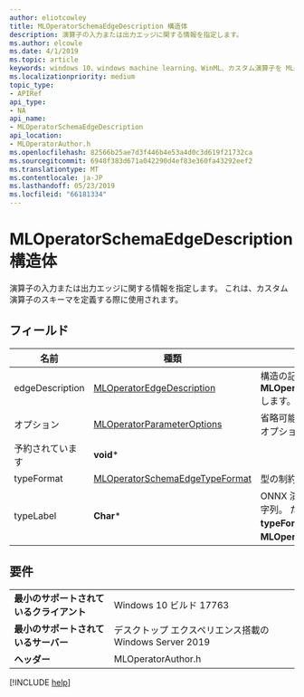 ```yaml
---
author: eliotcowley
title: MLOperatorSchemaEdgeDescription 構造体
description: 演算子の入力または出力エッジに関する情報を指定します。
ms.author: elcowle
ms.date: 4/1/2019
ms.topic: article
keywords: windows 10、windows machine learning、WinML、カスタム演算子を MLOperatorSchemaEdgeDescription
ms.localizationpriority: medium
topic_type:
- APIRef
api_type:
- NA
api_name:
- MLOperatorSchemaEdgeDescription
api_location:
- MLOperatorAuthor.h
ms.openlocfilehash: 82566b25ae7d3f446b4e53a4d0c3d619f21732ca
ms.sourcegitcommit: 6948f383d671a042290d4ef83e360fa43292eef2
ms.translationtype: MT
ms.contentlocale: ja-JP
ms.lasthandoff: 05/23/2019
ms.locfileid: "66181334"
---
```

# <a name="mloperatorschemaedgedescription-struct"></a>MLOperatorSchemaEdgeDescription 構造体

演算子の入力または出力エッジに関する情報を指定します。 これは、カスタム演算子のスキーマを定義する際に使用されます。

## <a name="fields"></a>フィールド

| 名前 | 種類 | 説明 |
|------|------|-------------|
| edgeDescription | [MLOperatorEdgeDescription](MLOperatorEdgeDescription.md) | 構造の記述型サポート。 これは、使用時に**typeFormat**は**MLOperatorSchemaEdgeTypeFormat::EdgeDescription**します。 |
| オプション | [MLOperatorParameterOptions](MLOperatorParameterOptions.md) | 省略可能かどうかなど、パラメーターまたは可変個引数のオプションです。 |
| 予約されています | **void*** | |
| typeFormat | [MLOperatorSchemaEdgeTypeFormat](MLOperatorSchemaEdgeTypeFormat.md) | 型の制約と型のマッピングを定義する方法。 |
| typeLabel | **Char*** | ONNX 演算子スキーマのように構築された型のラベルの文字列。 たとえば、"T"とします。 これは、使用時に**typeFormat**は**MLOperatorSchemaEdgeTypeFormat::Label**します。 |

## <a name="requirements"></a>要件

| | |
|-|-|
| **最小のサポートされているクライアント** | Windows 10 ビルド 17763 |
| **最小のサポートされているサーバー** | デスクトップ エクスペリエンス搭載の Windows Server 2019 |
| **ヘッダー** | MLOperatorAuthor.h |

[!INCLUDE [help](../../includes/get-help.md)]
